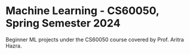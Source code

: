 # Machine Learning - CS60050, Spring Semester 2024
Beginner ML projects under the CS60050 course covered by Prof. Aritra Hazra.
